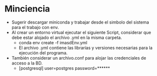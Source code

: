 # Minciencia
* Sugerir descargar miniconda y trabajar desde el simbolo del sistema para el trabajo con env.
* Al crear un entorno virtual ejecutar el siguiente Script, considerar que debe estar alojado el archivo .yml en la misma carpeta.
    * conda env create -f imasdEnv.yml
    * El archivo .yml contiene las librarías y versiones necesarias para la ejecución del programa.
* También considerar un archivo.conf para alojar las credenciales de acceso a la BD.
    * [postgresql]
      user=postgres
      password=******